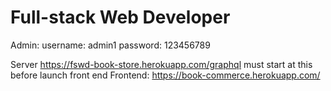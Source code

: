 # Full-stack Web Developer
Admin:
username: admin1
password: 123456789  

Server https://fswd-book-store.herokuapp.com/graphql must start at this before launch front end
Frontend: https://book-commerce.herokuapp.com/
